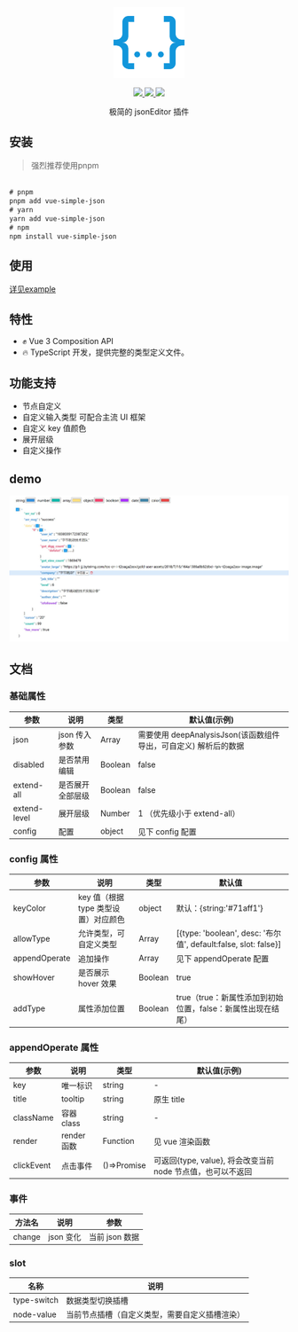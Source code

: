 <p align="center">
  <img width="128px" src="./docs/assets/logo.png">
</p>

<p align="center">
  <a href="https://www.npmjs.org/package/vue-simple-json">
  <img src="https://img.shields.io/npm/v/vue-simple-json.svg">
  </a>
  <a href="https://npmcharts.com/compare/vue-simple-json?minimal=true">
  <img src="https://img.shields.io/npm/dm/vue-simple-json.svg?color=357C3C">
  </a>
  <a href="https://npmcharts.com/compare/vue-simple-json?minimal=true">
  <img src="https://img.shields.io/npm/l/vue-simple-json.svg?color=blue">
  </a>
  <br>
</p>

<p align="center">极简的 jsonEditor 插件</p>

## 安装

> 强烈推荐使用pnpm

```shell

# pnpm
pnpm add vue-simple-json
# yarn
yarn add vue-simple-json
# npm
npm install vue-simple-json

```

## 使用

[详见example](https://github.com/HitStarrySky/vue-simple-json/tree/master/example/App.vue)

## 特性

* ✊ Vue 3 Composition API
* 🔥 TypeScript 开发，提供完整的类型定义文件。

## 功能支持

* 节点自定义
* 自定义输入类型 可配合主流 UI 框架
* 自定义 key 值颜色
* 展开层级
* 自定义操作

## demo


![案例](./template/demo.jpg)


## 文档

### 基础属性

| 参数         | 说明             | 类型    | 默认值(示例)                           |
| ------------ | ---------------- | ------- | -------------------------------------- |
| json         | json 传入参数    | Array   | 需要使用 deepAnalysisJson(该函数组件导出，可自定义) 解析后的数据 |
| disabled     | 是否禁用编辑     | Boolean | false                                  |
| extend-all   | 是否展开全部层级 | Boolean | false                                  |
| extend-level | 展开层级         | Number  | 1 （优先级小于 extend-all）            |
| config       | 配置             | object  | 见下 config 配置                       |

### config 属性

| 参数 | 说明 | 类型 | 默认值 |
| --- | --- | --- | --- |
| keyColor | key 值（根据 type 类型设置）对应颜色 | object | 默认：{string:'#71aff1'} |
| allowType | 允许类型，可自定义类型 | Array | [{type: 'boolean', desc: '布尔值', default:false, slot: false}] |
| appendOperate | 追加操作 | Array | 见下 appendOperate 配置 |
| showHover | 是否展示 hover 效果 | Boolean | true |
| addType | 属性添加位置 | Boolean | true（true：新属性添加到初始位置，false：新属性出现在结尾） |

### appendOperate 属性

| 参数       | 说明        | 类型        | 默认值(示例)                                              |
| ---------- | ----------- | ----------- | --------------------------------------------------------- |
| key        | 唯一标识    | string      | -                                                         |
| title      | tooltip     | string      | 原生 title                                                |
| className  | 容器 class  | string      | -                                                         |
| render     | render 函数 | Function    | 见 vue 渲染函数                                           |
| clickEvent | 点击事件    | ()=>Promise | 可返回{type, value}, 将会改变当前 node 节点值，也可以不返回 |

### 事件

| 方法名 | 说明      | 参数           |
| ------ | --------- | -------------- |
| change | json 变化 | 当前 json 数据 |

### slot

| 名称        | 说明                                           |
| ----------- | ---------------------------------------------- |
| type-switch | 数据类型切换插槽                               |
| node-value  | 当前节点插槽（自定义类型，需要自定义插槽渲染） |
